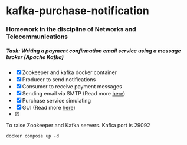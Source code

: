 # kafka-purchase-notification

### Homework in the discipline of Networks and Telecommunications
##### Task: Writing a payment confirmation email service using a message broker (Apache Kafka)


- [x] Zookeeper and kafka docker container
- [X] Producer to send notifications
- [X] Consumer to receive payment messages
- [X] Sending email via SMTP (Read more [here](https://pkg.go.dev/net/smtp))
- [X] Purchase service simulating
- [X] GUI (Read more [here](https://pkg.go.dev/github.com/gen2brain/dlgs))
- [X] 

To raise Zookeeper and Kafka servers. Kafka port is 29092

    docker compose up -d


